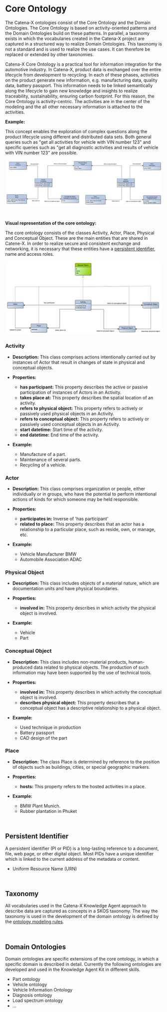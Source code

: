 # Core Ontology

The Catena-X ontologies consist of the Core Ontology and the Domain Ontologies. The Core Ontology is based on activity-oriented patterns and the Domain Ontologies build on these patterns. In parallel, a taxonomy exists in which the vocabularies created in the Catena-X project are captured in a structured way to realize Domain Ontologies. This taxonomy is not a standard and is used to realize the use cases. It can therefore be replaced or extended by other taxonomies.  

Catena-X Core Ontology is a practical tool for information integration for the automotive industry. In Catena-X, product data is exchanged over the entire lifecycle from development to recycling. In each of these phases, activities on the product generate new information, e.g. manufacturing data, quality data, battery passport. This information needs to be linked semantically along the lifecycle to gain new knowledge and insights to realize traceability, sustainability, ensuring carbon footprint. For this reason, the Core Ontology is activity-centric. The activities are in the center of the modeling and the all other necessary information is attached to the activities.

**Example:**

This concept enables the exploration of complex questions along the product lifecycle using different and distributed data sets. Both general queries such as "get all activities for vehicle with VIN number 123" and specific queries such as "get all diagnostic activities and results of vehicle with VIN number 123" are possible.

![core ontology example](images/example.jpg)

<pre>

</pre>

**Visual representation of the core ontology:**

The core ontology consists of the classes Activity, Actor, Place, Physical and Conceptual Object. These are the main entities that are shared in Catene-X. In order to realize secure and consistent exchange and networking, it is necessary that these entities have a [persistent identifier](#Persistent-Identifier), name and access roles.

![core ontology](images/catenaX_core_ontology.jpg)

### Activity

* **Description:**
This class comprises actions intentionally carried out by instances of Actor that result in changes of state in physical and conceptual objects.

* **Properties:**	
    * **has participant:** This property describes the active or passive participation of instances of Actors in an Activity.
    * **takes place at:** This property describes the spatial location of an activity. 
    * **refers to physical object:** This property refers to actively or passively used physical objects in an Activity.
    * **refers to conceptual object:** This property refers to actively or passively used conceptual objects in an Activity.
    * **start datetime:** Start time of the activity.
    * **end datetime:** End time of the activity.

* **Example:**	
    * Manufacture of a part.
    * Maintenance of several parts.
    * Recycling of a vehicle.

### Actor

* **Description:**
This class comprises organization or people, either individually or in groups, who have the potential to perform intentional actions of kinds for which someone may be held responsible.

* **Properties:**	
    * **participates in:** Inverse of 'has participant'
    * **related to place:** This property describes that an actor has a relationship to a particular place, such as reside, own, or manage, etc. 

* **Example:**	
    * Vehicle Manufacturer BMW
    * Automobile Association ADAC

### Physical Object

* **Description:**
This class includes objects of a material nature, which are documentation units and have physical boundaries.

* **Properties:**	
    * **involved in:** This property describes in which activity the physical object is involved.

* **Example:**	
    * Vehicle
    * Part

### Conceptual Object

* **Description:**
This class includes non-material products, human-produced data related to physical objects. The production of such information may have been supported by the use of technical tools.

* **Properties:**	
    * **involved in:** This property describes in which activity the conceptual object is involved.
    * **describes physical object:** This property describes that a conceptual object has a descriptive relationship to a physical object.

* **Example:**	
    * Used technique in production
    * Battery passport
    * CAD design of the part

### Place

* **Description:**
The class Place is determined by reference to the position of objects such as buildings, cities, or special geographic markers.

* **Properties:**	
    * **hosts:** This property refers to the hosted activities in a place.

* **Example:**	
    * BMW Plant Munich.
    * Rubber plantation in Phuket

<pre>

</pre>

## Persistent Identifier
A persistent identifier (PI or PID) is a long-lasting reference to a document, file, web page, or other digital object. Most PIDs have a unique identifier which is linked to the current address of the metadata or content.

* Uniform Resource Name (URN)

<pre>

</pre>

## Taxonomy
All vocabularies used in the Catena-X Knowledge Agent approach to describe data are captured as concepts in a SKOS taxonomy. The way the taxonomy is used in the development of the domain ontology is defined by the [ontology modeling rules](ontology_modelling_rules.md/#Don't-create-subclasses-if-possible).

<pre>

</pre>

## Domain Ontologies
Domain ontologies are specific extensions of the core ontology, in which a specific domain is described in detail. Currently the following ontologies are developed and used in the Knowledge Agent Kit in different skills.

* Part ontology
* Vehicle ontology
* Vehicle Information Ontology
* Diagnosis ontology
* Load spectrum ontology
* ...
